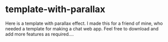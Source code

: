 # template-with-parallax
Here is a template with parallax effect.
I made this for a friend of mine, who needed a template for making a chat web app.
Feel free to download and add more features as required....
